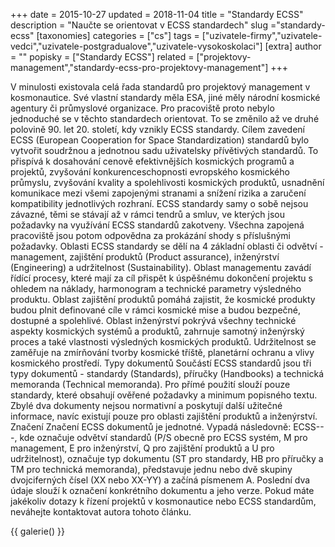 +++
date = 2015-10-27
updated = 2018-11-04
title = "Standardy ECSS"
description = "Naučte se orientovat v ECSS standardech"
slug ="standardy-ecss"
[taxonomies]
categories = ["cs"]
tags = ["uzivatele-firmy","uzivatele-vedci","uzivatele-postgradualove","uzivatele-vysokoskolaci"]
[extra]
author = ""
popisky = ["Standardy ECSS"]
related = ["projektovy-management","standardy-ecss-pro-projektovy-management"]
+++

V minulosti existovala celá řada standardů pro projektový management v kosmonautice. Své vlastní standardy měla ESA, jiné měly národní kosmické agentury či průmyslové organizace. Pro pracoviště proto nebylo jednoduché se v těchto standardech orientovat. To se změnilo až ve druhé polovině 90. let 20. století, kdy vznikly ECSS standardy. Cílem zavedení ECSS (European Cooperation for Space Standardization) standardů bylo vytvořit soudržnou a jednotnou sadu uživatelsky přívětivých standardů. To přispívá k dosahování cenově efektivnějších kosmických programů a projektů, zvyšování konkurenceschopnosti evropského kosmického průmyslu, zvyšování kvality a spolehlivosti kosmických produktů, usnadnění komunikace mezi všemi zapojenými stranami a snížení rizika a zaručení kompatibility jednotlivých rozhraní. ECSS standardy samy o sobě nejsou závazné, těmi se stávají až v rámci tendrů a smluv, ve kterých jsou požadavky na využívání ECSS standardů zakotveny. Všechna zapojená pracoviště jsou potom odpovědna za prokázání shody s příslušnými požadavky. Oblasti ECSS standardy se dělí na 4 základní oblasti či odvětví - management, zajištění produktů (Product assurance), inženýrství (Engineering) a udržitelnost (Sustainability). Oblast managementu zavádí řídící procesy, které mají za cíl přispět k úspěšnému dokončení projektu s ohledem na náklady, harmonogram a technické parametry výsledného produktu. Oblast zajištění produktů pomáhá zajistit, že kosmické produkty budou plnit definované cíle v rámci kosmické mise a budou bezpečné, dostupné a spolehlivé. Oblast inženýrství pokrývá všechny technické aspekty kosmických systémů a produktů, zahrnuje samotný inženýrský proces a také vlastnosti výsledných kosmických produktů. Udržitelnost se zaměřuje na zmírňování tvorby kosmické tříště, planetární ochranu a vlivy kosmického prostředí. Typy dokumentů Součástí ECSS standardů jsou tři typy dokumentů - standardy (Standards), příručky (Handbooks) a technická memoranda (Technical memoranda). Pro přímé použití slouží pouze standardy, které obsahují ověřené požadavky a minimum popisného textu. Zbylé dva dokumenty nejsou normativní a poskytují další užitečné informace, navíc existují pouze pro oblasti zajištění produktů a inženýrství. Značení Značení ECSS dokumentů je jednotné. Vypadá následovně: ECSS-<X>-<YY>-<Number><Version>, kde <X> označuje odvětví standardů (P/S obecně pro ECSS systém, M pro management, E pro inženýrství, Q pro zajištění produktů a U pro udržitelnost), <YY> označuje typ dokumentu (ST pro standardy, HB pro příručky a TM pro technická memoranda), <Number> představuje jednu nebo dvě skupiny dvojciferných čísel (XX nebo XX-YY) a <Version> začíná písmenem A. Poslední dva údaje slouží k označení konkrétního dokumentu a jeho verze. Pokud máte jakékoliv dotazy k řízení projektů v kosmonautice nebo ECSS standardům, neváhejte kontaktovat autora tohoto článku.

{{ galerie() }}
